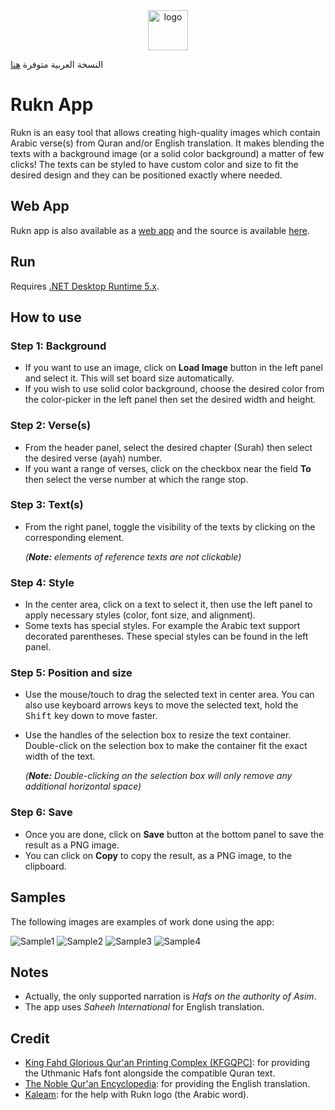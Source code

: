 <div align="center">
    <img alt="logo" src="/../../../../khiro95/rukn-web/blob/main/images/logo.png" height="64"/>
</div>

النسخة العربية متوفرة [هنا](README.ar.md)

# Rukn App

Rukn is an easy tool that allows creating high-quality images which contain Arabic verse(s) from Quran and/or English translation. It makes blending the texts with a background image (or a solid color background) a matter of few clicks! The texts can be styled to have custom color and size to fit the desired design and they can be positioned exactly where needed.

## Web App

Rukn app is also available as a [web app](https://rukn-app.web.app) and the source is available [here](https://github.com/khiro95/rukn-web).

## Run

Requires [.NET Desktop Runtime 5.x](https://dotnet.microsoft.com/download/dotnet/5.0).

## How to use

### Step 1: Background

- If you want to use an image, click on **Load Image** button in the left panel and select it. This will set board size automatically.
- If you wish to use solid color background, choose the desired color from the color-picker in the left panel then set the desired width and height.

### Step 2: Verse(s)

- From the header panel, select the desired chapter (Surah) then select the desired verse (ayah) number.
- If you want a range of verses, click on the checkbox near the field **To** then select the verse number at which the range stop.

### Step 3: Text(s)

- From the right panel, toggle the visibility of the texts by clicking on the corresponding element.

    *(**Note:** elements of reference texts are not clickable)*

### Step 4: Style

- In the center area, click on a text to select it, then use the left panel to apply necessary styles (color, font size, and alignment).
- Some texts has special styles. For example the Arabic text support decorated parentheses. These special styles can be found in the left panel.

### Step 5: Position and size

- Use the mouse/touch to drag the selected text in center area. You can also use keyboard arrows keys to move the selected text, hold the <kbd>Shift</kbd> key down to move faster.
- Use the handles of the selection box to resize the text container. Double-click on the selection box to make the container fit the exact width of the text.

    *(**Note:** Double-clicking on the selection box will only remove any additional horizontal space)*

### Step 6: Save

- Once you are done, click on **Save** button at the bottom panel to save the result as a PNG image.
- You can click on **Copy** to copy the result, as a PNG image, to the clipboard.

## Samples

The following images are examples of work done using the app:

![Sample1](/../../../../khiro95/rukn-web/blob/main/images/sample1.png)
![Sample2](/../../../../khiro95/rukn-web/blob/main/images/sample2.png)
![Sample3](/../../../../khiro95/rukn-web/blob/main/images/sample3.png)
![Sample4](/../../../../khiro95/rukn-web/blob/main/images/sample4.png)

## Notes

- Actually, the only supported narration is *Hafs on the authority of Asim*.
- The app uses *Saheeh International* for English translation.

## Credit

- [King Fahd Glorious Qur'an Printing Complex (KFGQPC)](https://qurancomplex.gov.sa/): for providing the Uthmanic Hafs font alongside the compatible Quran text.
- [The Noble Qur'an Encyclopedia](https://quranenc.com/): for providing the English translation.
- [Kaleam](https://www.kaleam.com/): for the help with Rukn logo (the Arabic word).